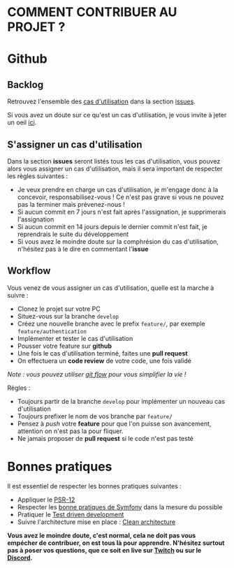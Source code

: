 COMMENT CONTRIBUER AU PROJET ?
==============================

# Github

## Backlog
Retrouvez l'ensemble des [cas d'utilisation](https://github.com/TBoileau/code-challenge/labels/use%20case) dans la section [issues](https://github.com/TBoileau/code-challenge/issues).

Si vous avez un doute sur ce qu'est un cas d'utilisation, je vous invite à jeter un oeil [ici](docs/index.md#cas-dutilisation). 

## S'assigner un cas d'utilisation
Dans la section **issues** seront listés tous les cas d'utilisation, vous pouvez alors vous assigner un cas d'utilisation, mais il sera important de respecter les règles suivantes :
* Je veux prendre en charge un cas d'utilisation, je m'engage donc à la concevoir, responsabilisez-vous ! Ce n'est pas grave si vous ne pouvez pas la terminer mais prévenez-nous !
* Si aucun commit en 7 jours n'est fait après l'assignation, je supprimerais l'assignation
* Si aucun commit en 14 jours depuis le dernier commit n'est fait, je reprendrais le suite du développement
* Si vous avez le moindre doute sur la comphrésion du cas d'utilisation, n'hésitez pas à le dire en commentant l'**issue**

## Workflow
Vous venez de vous assigner un cas d'utilisation, quelle est la marche à suivre :
* Clonez le projet sur votre PC
* Situez-vous sur la branche `develop`
* Créez une nouvelle branche avec le prefix `feature/`, par exemple `feature/authentication`
* Implémenter et tester le cas d'utilisation
* Pousser votre feature sur **github**
* Une fois le cas d'utilisation terminé, faites une **pull request**
* On effectuera un **code review** de votre code, une fois validé

*Note : vous pouvez utiliser [git flow](https://danielkummer.github.io/git-flow-cheatsheet/index.fr_FR.html) pour vous simplifier la vie !*

Règles :
* Toujours partir de la branche `develop` pour implémenter un nouveau cas d'utilisation
* Toujours prefixer le nom de vos branche par `feature/`
* Pensez à *push* votre **feature** pour que l'on puisse son avancement, attention on n'est pas la pour fliquer. 
* Ne jamais proposer de **pull request** si le code n'est pas testé

# Bonnes pratiques
Il est essentiel de respecter les bonnes pratiques suivantes :
* Appliquer le [PSR-12](https://www.php-fig.org/psr/psr-12/)
* Respecter les [bonne pratiques de Symfony](https://symfony.com/doc/current/best_practices.html) dans la mesure du possible
* Pratiquer le [Test driven development](docs/tdd.md)
* Suivre l'architecture mise en place : [Clean architecture](docs/index.md#clean-architecture)

**Vous avez le moindre doute, c'est normal, cela ne doit pas vous empécher de contribuer, on est tous là pour apprendre. N'hésitez surtout pas à poser vos questions, que ce soit en live sur [Twitch](https://www.twitch.tv/toham) ou sur le [Discord](https://discord.gg/AMd6d4a).**

